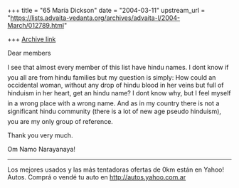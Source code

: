 +++
title = "65 María Dickson"
date = "2004-03-11"
upstream_url = "https://lists.advaita-vedanta.org/archives/advaita-l/2004-March/012789.html"

+++
[Archive link](https://lists.advaita-vedanta.org/archives/advaita-l/2004-March/012789.html)

Dear members

I see that almost every member of this list have hindu
names. I dont know if you all are from hindu families
but my question is simply: How could an occidental
woman, without any drop of hindu blood in her veins
but full of hinduism in her heart, get an hindu name?
I dont know why, but I feel myself in a wrong place
with a wrong name. And as in my country there is not a
significant hindu community (there is a lot of new
age pseudo hinduism), you are my only group of
reference.

Thank you very much.

Om Namo Narayanaya!

------------
Los mejores usados y las más tentadoras 
ofertas de 0km están en Yahoo! Autos.
Comprá o vendé tu auto en
http://autos.yahoo.com.ar

